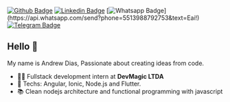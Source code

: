 [![Github Badge](https://img.shields.io/badge/-Github-000?style=flat-square&logo=Github&logoColor=white&link=https://github.com/AndrewDiass)](https://github.com/AndrewDiass)
[![Linkedin Badge](https://img.shields.io/badge/-LinkedIn-blue?style=flat-square&logo=Linkedin&logoColor=white&link=https://www.linkedin.com/in/andrewdiass/)](https://www.linkedin.com/in/andrewdiass/)
[![Whatsapp Badge](https://img.shields.io/badge/-Whatsapp-4CA143?style=flat-square&labelColor=4CA143&logo=whatsapp&logoColor=white&link=https://api.whatsapp.com/send?phone=5513988792753&text=Eai!)](https://api.whatsapp.com/send?phone=5513988792753&text=Eai!)
[![Telegram Badge](https://img.shields.io/badge/-Telegram-1ca0f1?style=flat-square&labelColor=1ca0f1&logo=telegram&logoColor=white&link=https://t.me/andrewdiass)](https://t.me/andrewdiass)

## Hello 👋

My name is Andrew Dias, Passionate about creating ideas from code.

- :office_worker: Fullstack development intern at **DevMagic LTDA**
- :blue_heart: Techs: Angular, Ionic, Node.js and Flutter.
- :books: Clean nodejs architecture and functional programming with javascript
